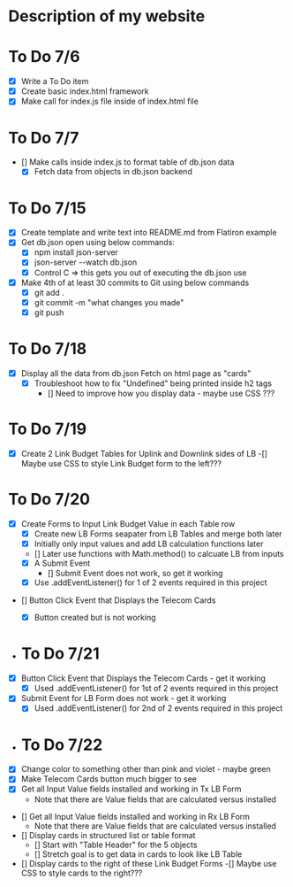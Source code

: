 

# Description of my website

# To Do 7/6
- [x] Write a To Do item
- [x] Create basic index.html framework
- [x] Make call for index.js file inside of index.html file

# To Do 7/7
- []  Make calls inside index.js to format table of db.json data
    - [x] Fetch data from objects in db.json backend

# To Do 7/15
- [x] Create template and write text into README.md from Flatiron example
- [x] Get db.json open using below commands: 
    - [x] npm install json-server 
    - [x] json-server --watch db.json
    - [x] Control C => this gets you out of executing the db.json use
- [x] Make 4th of at least 30 commits to Git using below commands
    - [x] git add .
    - [x] git commit -m "what changes you made"
    - [x] git push

# To Do 7/18
- [x] Display all the data from db.json Fetch on html page as "cards"
    - [x] Troubleshoot how to fix "Undefined" being printed inside h2 tags
        - [] Need to improve how you display data - maybe use CSS ???
# To Do 7/19
- [x] Create 2 Link Budget Tables for Uplink and Downlink sides of LB
    -[] Maybe use CSS to style Link Budget form to the left???

# To Do 7/20
- [x] Create Forms to Input Link Budget Value in each Table row
    - [x] Create new LB Forms seapater from LB Tables and merge both later
    - [x] Initially only input values and add LB calculation functions later
    - [] Later use functions with Math.method() to calcuate LB from inputs
    - [x] A Submit Event
        - [] Submit Event does not work, so get it working
    - [x] Use .addEventListener() for 1 of 2 events required in this project 
- [] Button Click Event that Displays the Telecom Cards
    - [x] Button created but is not working


- # To Do 7/21
- [x] Button Click Event that Displays the Telecom Cards - get it working
    - [x] Used .addEventListener() for 1st of 2 events required in this project 
- [x] Submit Event for LB Form does not work - get it working 
    - [x] Used .addEventListener() for 2nd of 2 events required in this project 

- # To Do 7/22
- [x] Change color to something other than pink and violet - maybe green
- [x] Make Telecom Cards button much bigger to see
- [x] Get all Input Value fields installed and working in Tx LB Form
    - Note that there are Value fields that are calculated versus installed
- [] Get all Input Value fields installed and working in Rx LB Form
    - Note that there are Value fields that are calculated versus installed
- [] Display cards in structured list or table format
    - [] Start with "Table Header" for the 5 objects
    - [] Stretch goal is to get data in cards to look like LB Table
- [] Display cards to the right of these Link Budget Forms
    -[] Maybe use CSS to style cards to the right???

